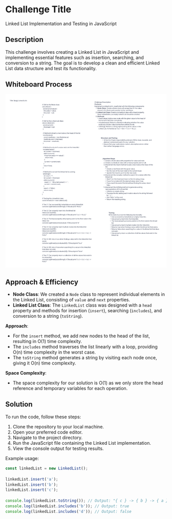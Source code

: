 # Challenge Title

Linked List Implementation and Testing in JavaScript

## Description

This challenge involves creating a Linked List in JavaScript and implementing essential features such as insertion, searching, and conversion to a string. The goal is to develop a clean and efficient Linked List data structure and test its functionality.

## Whiteboard Process

![Code Challenge 5](codechallenge5.png)

## Approach & Efficiency

- **Node Class**: We created a `Node` class to represent individual elements in the Linked List, consisting of `value` and `next` properties.
- **Linked List Class**: The `LinkedList` class was designed with a `head` property and methods for insertion (`insert`), searching (`includes`), and conversion to a string (`toString`).

**Approach**:

- For the `insert` method, we add new nodes to the head of the list, resulting in O(1) time complexity.
- The `includes` method traverses the list linearly with a loop, providing O(n) time complexity in the worst case.
- The `toString` method generates a string by visiting each node once, giving it O(n) time complexity.

**Space Complexity**:

- The space complexity for our solution is O(1) as we only store the head reference and temporary variables for each operation.

## Solution

To run the code, follow these steps:

1. Clone the repository to your local machine.
2. Open your preferred code editor.
3. Navigate to the project directory.
4. Run the JavaScript file containing the Linked List implementation.
5. View the console output for testing results.

Example usage:

```javascript
const linkedList = new LinkedList();

linkedList.insert('a');
linkedList.insert('b');
linkedList.insert('c');

console.log(linkedList.toString()); // Output: "{ c } -> { b } -> { a } -> NULL"
console.log(linkedList.includes('b')); // Output: true
console.log(linkedList.includes('d')); // Output: false
```
